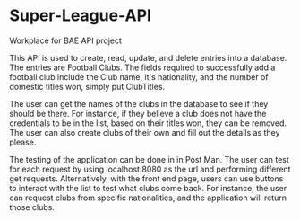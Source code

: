 # Super-League-API
Workplace for BAE API project

This API is used to create, read, update, and delete entries into a database. The entries are Football Clubs. 
The fields required to successfully add a football club include the Club name, it's nationality, and the number of 
domestic titles won, simply put ClubTitles.

The user can get the names of the clubs in the database to see if they should be there.
For instance, if they believe a club does not have the credentials to be in the list, based on their titles won, they can be removed.
The user can also create clubs of their own and fill out the details as they please.

The testing of the application can be done in in Post Man. The user can test for each request by using localhost:8080 as the url
and performing different get requests. Alternatively, with the front end page, users can use buttons to interact with the list to test 
what clubs come back. For instance, the user can request clubs from specific nationalities, and the application will return those clubs.

